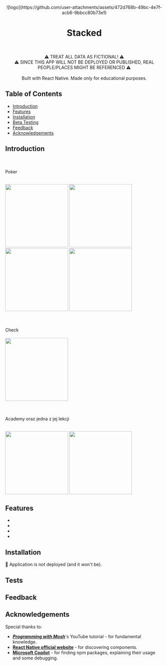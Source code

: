 <p align="center">
  ![logo](https://github.com/user-attachments/assets/472d768b-49bc-4e7f-acb6-9bbcc80b73e1)
</p>
<h1 align="center"> Stacked </h1> <br>


<p align="center">
  ⚠ TREAT ALL DATA AS FICTIONAL! ⚠<br>⚠ SINCE THIS APP WILL NOT BE DEPLOYED OR PUBLISHED, REAL PEOPLE/PLACES MIGHT BE REFERENCED ⚠
  <br><br>
  Built with React Native. Made only for educational purposes.
</p>

## Table of Contents

- [Introduction](#introduction)
- [Features](#features)
- [Installation](#installation)
- [Beta Testing](#tests)
- [Feedback](#feedback)
- [Acknowledgements](#acknowledgements)

## Introduction

<br><br>
Poker
<br><br>

<img src="https://github.com/user-attachments/assets/21caca99-46ce-4ed9-aa13-d3a1e053426c" width="200" />
<img src="https://github.com/user-attachments/assets/665fa561-16d3-4321-b52c-a17c1ff2a702" width="200" />
<img src="https://github.com/user-attachments/assets/48e04bd7-d724-42d7-85fb-84efd44e9725" width="200" />
<img src="https://github.com/user-attachments/assets/70b02e5f-2143-4335-adbb-d15b427960e0" width="200" />

<br><br>
Check
<br><br>
<img src="https://github.com/user-attachments/assets/46247702-bb58-46a5-85b2-0f17b119ee2c" width="200" />

<br><br>
Academy oraz jedna z jej lekcji
<br><br>

<img src="https://github.com/user-attachments/assets/918b3004-095d-455f-b6fd-f713ea6a54d2" width="200" />
<img src="https://github.com/user-attachments/assets/f90869a5-7703-4107-bf4c-0cdce0061354" width="200" />

<!-- tu se opisz po krotce  ->  chat gpt to zrobi -->


## Features
<ul>
  <li></li>
  
  <li></li>
  
  <li></li>
  
  <li></li>
</ul>


## Installation

  🛑 Application is not deployed (and it won't be).

## Tests

  

## Feedback

  

## Acknowledgements

  Special thanks to:
    <ul>
      <li><i><b><a href="https://www.youtube.com/watch?v=0-S5a0eXPoc&">Programming with Mosh</a></b></i>'s YouTube tutorial - for fundamental knowledge.</li>
      <li><b><a href="https://reactnative.dev/docs/components-and-apis">React Native official website</a></b> - for discovering components.</li>
      <li><b><a href="https://copilot.microsoft.com">Microsoft Copilot</a></b> - for finding npm packages, explaining their usage and some debugging.</li>
    </ul>



    
  

